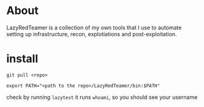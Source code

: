 # About
LazyRedTeamer is a collection of my own tools that I use to automate setting up infrastructure, recon, explotiations and post-exploitation. 

# install
`git pull <repo>`


`export PATH="<path to the repo>/LazyRedTeamer/bin:$PATH"`

check by running `lazytest` it runs `whoami`, so you should see your username

